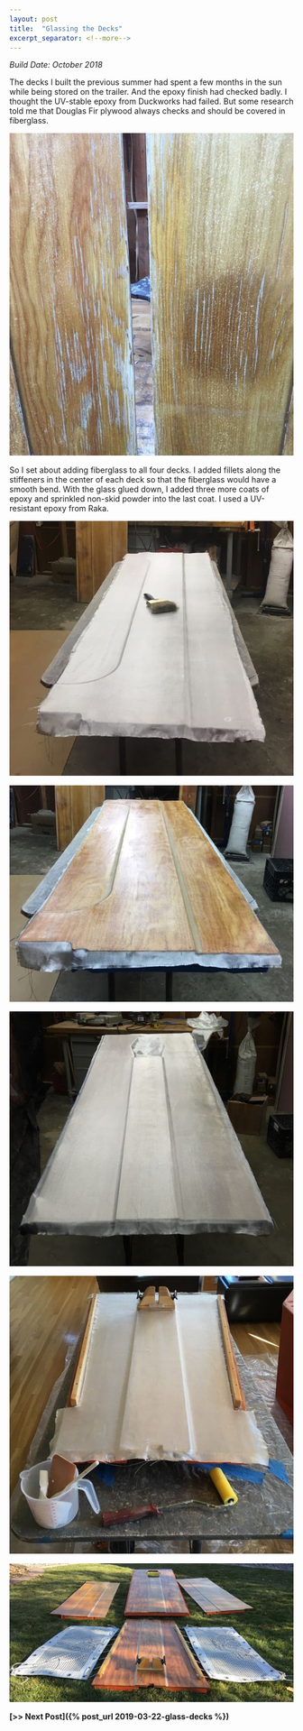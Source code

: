 ```yaml
---
layout: post
title:  "Glassing the Decks"
excerpt_separator: <!--more-->
---
```


*Build Date: October 2018*

The decks I built the previous summer had spent a few months in the sun while being stored on the trailer. And the epoxy finish had checked badly. I thought the UV-stable epoxy from Duckworks had failed. But some research told me that Douglas Fir plywood always checks and should be covered in fiberglass.

<!--more-->

![Checked Surface on the Decks](/assets/images/decks-checked.jpg)

So I set about adding fiberglass to all four decks. I added fillets along the stiffeners in the center of each deck so that the fiberglass would have a smooth bend. With the glass glued down, I added three more coats of epoxy and sprinkled non-skid powder into the last coat. I used a UV-resistant epoxy from Raka.

![Side Deck Glass Laid Out](/assets/images/decks-side-1.jpg)

![Side Deck Glass Glued Down](/assets/images/decks-side-2.jpg)

![Center Deck](/assets/images/decks-center.jpg)

![Fore Deck](/assets/images/decks-fore.jpg)

![Decks Complete](/assets/images/decks-done.jpg)

**[>> Next Post]({% post_url 2019-03-22-glass-decks %})**
